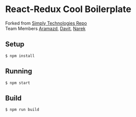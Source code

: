 
# React-Redux Cool Boilerplate

Forked from [Simply Technologies Repo](https://github.com/SimplyTechnologies/react-redux-boilerplate)  
Team Members [Aramazd](https://github.com/a077), [Davit](https://github.com/davwwwx), [Narek](https://github.com/tnarek99)

## Setup

```
$ npm install
```

## Running

```
$ npm start
```

## Build

```
$ npm run build
```